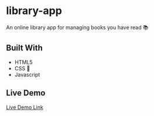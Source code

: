 
# library-app

An online library app for managing books you have read 📚


## Built With

- HTML5
- CSS 🎨
- Javascript

## Live Demo

[Live Demo Link](https://codewithed.github.io/library-app/)

